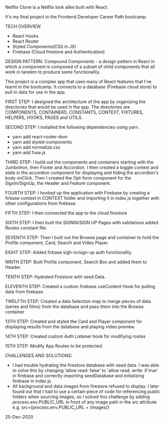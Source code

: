 Netflix Clone is a Netflix look alike built with React.

It's my final project in the Frontend Developer Career Path bootcamp.

TECH OVERVIEW

- React Hooks
- React Router
- Styled Components(CSS in JS)
- Firebase (Cloud firestore and Authentication)

DESIGN PATTERN: Compound Components - a design pattern in React in which a component is composed of a subset of child components that all work in tandem to produce some functionality.

This project is a complex app that uses many of React features that I've learnt in the bootcamp. It connects to a database (Firebase cloud store) to pull in data for use in the app.

FIRST STEP: I designed the architecture of the app by organizing the directories that would be used in the app. The directories are COMPONENTS, CONTAINERS, CONSTANTS, CONTEXT, FIXTURES, HELPERS, HOOKS, PAGES and UTILS.

SECOND STEP: I installed the following dependencies using yarn.

- yarn add react-router-dom
- yarn add styled-components
- yarn add normalize.css
- yarn add fuse.js

THIRD STEP: I build out the components and containers starting with the Jumbotron, then Footer and Accordion. I then created a toggle context and state in the accordion component for displaying and hiding the accordion's body onClick. Then I created the Opt-form component for the SignIn/SignUp, the Header and Feature component.

FOURTH STEP: I hooked up the application with Firebase by creating a firbase context in CONTEXT folder and importing it in index.js together with other configurations from firebase.

FIFTH STEP: I then connected the app to the cloud firestore

SIXTH STEP: I then built the SIGNIN/SIGN UP Pages with validations added Routes constant file.

SEVENTH STEP: Then I built out the Browse page and container to hold the Profile component, Card, Search and Video Player.

EIGHT STEP: Added firbase sigh-in/sign-up auth functionality.

NINTH STEP: Built Profile component, Search Box and added them to Header.

TENTH STEP: Hydrated Firestore with seed Data.

ELEVENTH STEP: Created a custom firebase useContent Hook for pulling data from firebase.

TWELFTH STEP: Created a data Selection map to merge pieces of data (series and films) from the database and pass them into the Browse container

13TH STEP: Created and styled the Card and Player component for displaying results from the database and playing video preview.

14TH STEP: Created custom Auth Listener hook for modifying routes

15TH STEP: Modify App Routes to be protected.

CHALLENGES AND SOLUTIONS:
- I had trouble hydrating the firestore database with seed data. I was able to solve this by changing 'allow read: false' to 'allow read, write: if true' in firebase and correctly importing seedDatabase and initializing firebase in index.js
- All background and data images from firestore refused to display. I later found out that I had to use a certain piece of code for referencing public folders when sourcing images, so I solved this challenge by adding process.env.PUBLIC_URL in front of any image path in the src attribute e.g. src={process.env.PUBLIC_URL + /images/} 

25-Dec-2020